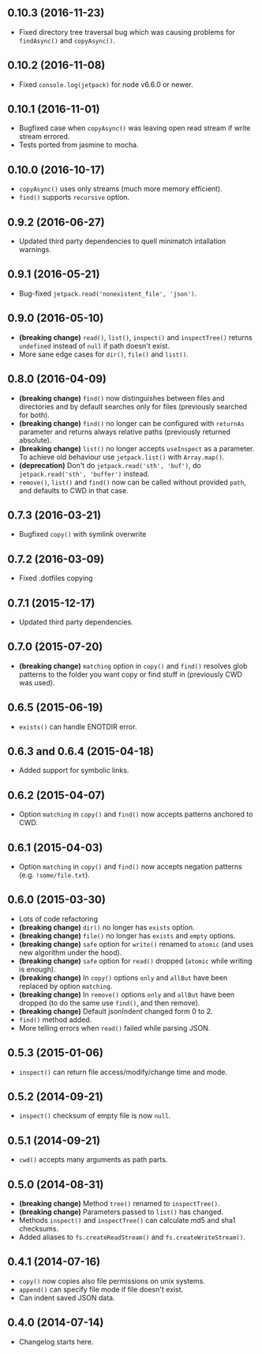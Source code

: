 0.10.3 (2016-11-23)
-------------------
* Fixed directory tree traversal bug which was causing problems for `findAsync()` and `copyAsync()`.

0.10.2 (2016-11-08)
-------------------
* Fixed `console.log(jetpack)` for node v6.6.0 or newer.

0.10.1 (2016-11-01)
-------------------
* Bugfixed case when `copyAsync()` was leaving open read stream if write stream errored.
* Tests ported from jasmine to mocha.

0.10.0 (2016-10-17)
-------------------
* `copyAsync()` uses only streams (much more memory efficient).
* `find()` supports `recursive` option.

0.9.2 (2016-06-27)
-------------------
* Updated third party dependencies to quell minimatch intallation warnings.

0.9.1 (2016-05-21)
-------------------
* Bug-fixed `jetpack.read('nonexistent_file', 'json')`.

0.9.0 (2016-05-10)
-------------------
* **(breaking change)** `read()`, `list()`, `inspect()` and `inspectTree()` returns `undefined` instead of `null` if path doesn't exist.
* More sane edge cases for `dir()`, `file()` and `list()`.

0.8.0 (2016-04-09)
-------------------
* **(breaking change)** `find()` now distinguishes between files and directories and by default searches only for files (previously searched for both).
* **(breaking change)** `find()` no longer can be configured with `returnAs` parameter and returns always relative paths (previously returned absolute).
* **(breaking change)** `list()` no longer accepts `useInspect` as a parameter. To achieve old behaviour use `jetpack.list()` with `Array.map()`.
* **(deprecation)** Don't do `jetpack.read('sth', 'buf')`, do `jetpack.read('sth', 'buffer')` instead.
* `remove()`, `list()` and `find()` now can be called without provided `path`, and defaults to CWD in that case.

0.7.3 (2016-03-21)
-------------------
* Bugfixed `copy()` with symlink overwrite

0.7.2 (2016-03-09)
-------------------
* Fixed .dotfiles copying

0.7.1 (2015-12-17)
-------------------
* Updated third party dependencies.

0.7.0 (2015-07-20)
-------------------
* **(breaking change)** `matching` option in `copy()` and `find()` resolves glob patterns to the folder you want copy or find stuff in (previously CWD was used).

0.6.5 (2015-06-19)
-------------------
* `exists()` can handle ENOTDIR error.

0.6.3 and 0.6.4 (2015-04-18)
-------------------
* Added support for symbolic links.

0.6.2 (2015-04-07)
-------------------
* Option `matching` in `copy()` and `find()` now accepts patterns anchored to CWD.

0.6.1 (2015-04-03)
-------------------
* Option `matching` in `copy()` and `find()` now accepts negation patterns (e.g. `!some/file.txt`).

0.6.0 (2015-03-30)
-------------------
* Lots of code refactoring
* **(breaking change)** `dir()` no longer has `exists` option.
* **(breaking change)** `file()` no longer has `exists` and `empty` options.
* **(breaking change)** `safe` option for `write()` renamed to `atomic` (and uses new algorithm under the hood).
* **(breaking change)** `safe` option for `read()` dropped (`atomic` while writing is enough).
* **(breaking change)** In `copy()` options `only` and `allBut` have been replaced by option `matching`.
* **(breaking change)** In `remove()` options `only` and `allBut` have been dropped (to do the same use `find()`, and then remove).
* **(breaking change)** Default jsonIndent changed form 0 to 2.
* `find()` method added.
* More telling errors when `read()` failed while parsing JSON.

0.5.3 (2015-01-06)
-------------------
* `inspect()` can return file access/modify/change time and mode.

0.5.2 (2014-09-21)
-------------------
* `inspect()` checksum of empty file is now `null`.

0.5.1 (2014-09-21)
-------------------
* `cwd()` accepts many arguments as path parts.

0.5.0 (2014-08-31)
-------------------
* **(breaking change)** Method `tree()` renamed to `inspectTree()`.
* **(breaking change)** Parameters passed to `list()` has changed.
* Methods `inspect()` and `inspectTree()` can calculate md5 and sha1 checksums.
* Added aliases to `fs.createReadStream()` and `fs.createWriteStream()`.

0.4.1 (2014-07-16)
-------------------
* `copy()` now copies also file permissions on unix systems.
* `append()` can specify file mode if file doesn't exist.
* Can indent saved JSON data.

0.4.0 (2014-07-14)
-------------------
* Changelog starts here.
